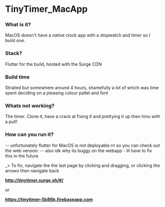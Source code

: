 # TinyTimer_MacApp

### What is it? 
MacOS doesn't have a native clock app with a stopwatch and timer so I build one. 

### Stack?
Flutter for the build, hosted with the Surge CDN

### Build time 
Striated but somewhere around 4 hours, shamefully a lot of which was time spent deciding on a pleasing colour pallet and font

### Whats not working? 
The timer. Clone it, have a crack at fixing it and prettying it up then hmu with a pull!

### How can you run it? 
-- unfortunately flutter for MacOS is not deployable rn so you can check out the web version:
-- also idk why its buggy on the webapp - ill have to fix this in the future 

_> To fix, navigate the the last page by clicking and dragging, or clicking the arrows then navigate back

**http://tinytimer.surge.sh/#/**

  or

**https://tinytimer-5b86b.firebaseapp.com**
